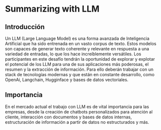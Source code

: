 # Summarizing with LLM

## Introducción

 Un LLM (Large Language Model) es una forma avanzada de Inteligencia Artificial que ha sido entrenada en un vasto corpus de texto. Estos modelos son capaces de generar texto coherente y relevante en respuesta a una variedad de entradas, lo que los hace increíblemente versátiles. Los participantes en este desafío tendrán la oportunidad de explorar y explotar el potencial de los LLM para una de sus aplicaciones más poderosas, el resumen y la extracción de información. Para ello deberán trabajar con un stack de tecnologías modernas y que están en constante desarrollo, como OpenAi, Langchain, Hugginface y bases de datos vectoriales.

## Importancia

 En el mercado actual el trabajo con LLM es de vital importancia para las empresas, desde la creación de chatbots personalizados para atención al cliente, interacción con documentos y bases de datos internas, estructuración de información a partir de datos no estructurados y más.
